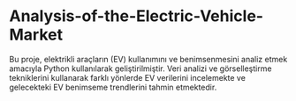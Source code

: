 # Analysis-of-the-Electric-Vehicle-Market
Bu proje, elektrikli araçların (EV) kullanımını ve benimsenmesini analiz etmek amacıyla Python kullanılarak geliştirilmiştir. Veri analizi ve görselleştirme tekniklerini kullanarak farklı yönlerde EV verilerini incelemekte ve gelecekteki EV benimseme trendlerini tahmin etmektedir.
